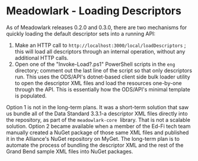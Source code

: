 # Meadowlark - Loading Descriptors

As of Meadowlark releases 0.2.0 and 0.3.0, there are two mechanisms for quickly loading the default descriptor sets into a running API:

1. Make an HTTP call to `http://localhost:3000/local/loadDescriptors` ; this will load all descriptors through an internal operation, without any additional HTTP calls.
2. Open one of the "Invoke-Load?.ps1" PowerShell scripts in the `eng`  directory; comment out the last line of the script so that only descriptors run. This uses the ODS/API's dotnet-based client side bulk loader utility to open the descriptor XML files and load the resources one-by-one through the API. This is essentially how the ODS/API's minimal template is populated.

Option 1 is not in the long-term plans. It was a short-term solution that saw us bundle all of the Data Standard 3.3.1-a descriptor XML files directly into the repository, as part of the `meadowlark-core`  library. That is not a scalable solution. Option 2 became available when a member of the Ed-Fi tech team manually created a NuGet package of those same XML files and published it in the Alliance's NuGet repository on MyGet. The long-term plan is to automate the process of bundling the descriptor XML and the rest of the Grand Bend sample XML files into NuGet packages.
